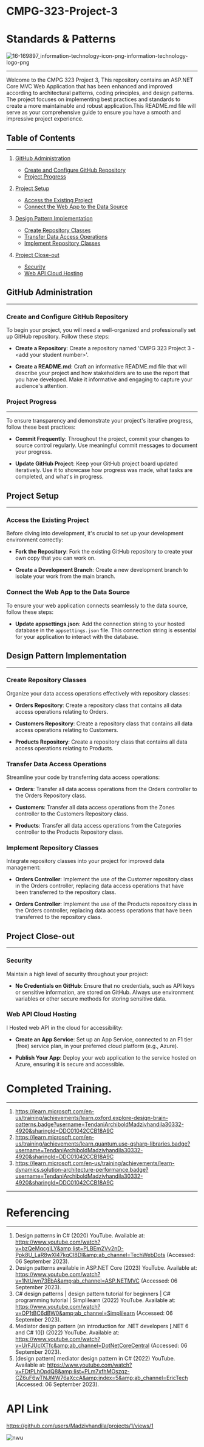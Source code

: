 # CMPG-323-Project-3
# Standards & Patterns
![16-169897_information-technology-icon-png-information-technology-logo-png](https://github.com/Madzivhandila/CMPG-323-Project-3---30332338/assets/75025282/d850405f-b90c-4087-bcad-d15b297569eb)
************************************************************************************

Welcome to the CMPG 323 Project 3, This repository contains an ASP.NET Core MVC Web Application that has been enhanced and improved according to architectural patterns, coding principles, and design patterns. The project focuses on implementing best practices and standards to create a more maintainable and robust application.This README.md file will serve as your comprehensive guide to ensure you have a smooth and impressive project experience.

## Table of Contents
************************************************************************************
1. [GitHub Administration](#github-administration)
   - [Create and Configure GitHub Repository](#create-and-configure-github-repository)
   - [Project Progress](#project-progress)

2. [Project Setup](#project-setup)
   - [Access the Existing Project](#access-the-existing-project)
   - [Connect the Web App to the Data Source](#connect-the-web-app-to-the-data-source)

3. [Design Pattern Implementation](#design-pattern-implementation)
   - [Create Repository Classes](#create-repository-classes)
   - [Transfer Data Access Operations](#transfer-data-access-operations)
   - [Implement Repository Classes](#implement-repository-classes)

4. [Project Close-out](#project-close-out)
   - [Security](#security)
   - [Web API Cloud Hosting](#web-api-cloud-hosting)

## GitHub Administration
************************************************************************************

### Create and Configure GitHub Repository

To begin your project, you will need a well-organized and professionally set up GitHub repository. Follow these steps:

- **Create a Repository**: Create a repository named 'CMPG 323 Project 3 - \<add your student number\>'.

- **Create a README.md**: Craft an informative README.md file that will describe your project and how stakeholders are to use the report that you have developed. Make it informative and engaging to capture your audience's attention.

### Project Progress
************************************************************************************

To ensure transparency and demonstrate your project's iterative progress, follow these best practices:

- **Commit Frequently**: Throughout the project, commit your changes to source control regularly. Use meaningful commit messages to document your progress.

- **Update GitHub Project**: Keep your GitHub project board updated iteratively. Use it to showcase how progress was made, what tasks are completed, and what's in progress.

## Project Setup
************************************************************************************

### Access the Existing Project


Before diving into development, it's crucial to set up your development environment correctly:

- **Fork the Repository**: Fork the existing GitHub repository to create your own copy that you can work on.

- **Create a Development Branch**: Create a new development branch to isolate your work from the main branch.

### Connect the Web App to the Data Source


To ensure your web application connects seamlessly to the data source, follow these steps:

- **Update appsettings.json**: Add the connection string to your hosted database in the `appsettings.json` file. This connection string is essential for your application to interact with the database.

## Design Pattern Implementation
************************************************************************************

### Create Repository Classes


Organize your data access operations effectively with repository classes:

- **Orders Repository**: Create a repository class that contains all data access operations relating to Orders.

- **Customers Repository**: Create a repository class that contains all data access operations relating to Customers.

- **Products Repository**: Create a repository class that contains all data access operations relating to Products.

### Transfer Data Access Operations

Streamline your code by transferring data access operations:

- **Orders**: Transfer all data access operations from the Orders controller to the Orders Repository class.

- **Customers**: Transfer all data access operations from the Zones controller to the Customers Repository class.

- **Products**: Transfer all data access operations from the Categories controller to the Products Repository class.

### Implement Repository Classes

Integrate repository classes into your project for improved data management:

- **Orders Controller**: Implement the use of the Customer repository class in the Orders controller, replacing data access operations that have been transferred to the repository class.

- **Orders Controller**: Implement the use of the Products repository class in the Orders controller, replacing data access operations that have been transferred to the repository class.

## Project Close-out
************************************************************************************

### Security

Maintain a high level of security throughout your project:

- **No Credentials on GitHub**: Ensure that no credentials, such as API keys or sensitive information, are stored on GitHub. Always use environment variables or other secure methods for storing sensitive data.

### Web API Cloud Hosting

I Hosted web API in the cloud for accessibility:

- **Create an App Service**: Set up an App Service, connected to an F1 tier (free) service plan, in your preferred cloud platform (e.g., Azure).

- **Publish Your App**: Deploy your web application to the service hosted on Azure, ensuring it is secure and accessible.

# Completed Training.
*************************************************************************
1. https://learn.microsoft.com/en-us/training/achievements/learn.oxford.explore-design-brain-patterns.badge?username=TendaniArchiboldMadzivhandila30332-4920&sharingId=DDC01042CCB18A9C
2. https://learn.microsoft.com/en-us/training/achievements/learn.quantum.use-qsharp-libraries.badge?username=TendaniArchiboldMadzivhandila30332-4920&sharingId=DDC01042CCB18A9C
3. https://learn.microsoft.com/en-us/training/achievements/learn-dynamics.solution-architecture-performance.badge?username=TendaniArchiboldMadzivhandila30332-4920&sharingId=DDC01042CCB18A9C

*************************************************************************
# Referencing
*************************************************************************
1. Design patterns in C# (2020) YouTube. Available at: https://www.youtube.com/watch?v=bzQeMqcgILY&amp;list=PLBEm2Vv2nD-Ppk8U_LaR8wXl47kgCI8Dl&amp;ab_channel=TechWebDots (Accessed: 06 September 2023).
2. Design patterns available in ASP.NET Core (2023) YouTube. Available at: https://www.youtube.com/watch?v=1NtUwn73EbA&amp;ab_channel=ASP.NETMVC (Accessed: 06 September 2023).
3. C# design patterns | design pattern tutorial for beginners | C# programming tutorial | Simplilearn (2022) YouTube. Available at: https://www.youtube.com/watch?v=OP1tBC6dBW0&amp;ab_channel=Simplilearn (Accessed: 06 September 2023).
4. Mediator design pattern (an introduction for .NET developers [.NET 6 and C# 10]) (2022) YouTube. Available at: https://www.youtube.com/watch?v=UrFJUcIXTfc&amp;ab_channel=DotNetCoreCentral (Accessed: 06 September 2023).
5. [design pattern] mediator design pattern in C# (2022) YouTube. Available at: https://www.youtube.com/watch?v=FDtPLhOpdQ8&amp;list=PLm7xfhMOszqz-CZ6uF6wTNJf4W76aXccA&amp;index=5&amp;ab_channel=EricTech (Accessed: 06 September 2023).

# API Link 
https://github.com/users/Madzivhandila/projects/1/views/1


![nwu](https://github.com/Madzivhandila/CMPG-323-Project-3---30332338/assets/75025282/a0283a1d-34d9-489c-8c44-90bccfc065f6)

